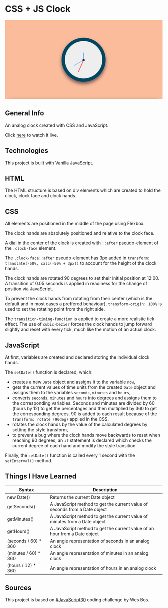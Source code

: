 # CSS + JS Clock

![screenshot](images/screenshot.jpg)

## General Info

An analog clock created with CSS and JavaScript.

Click [here](https://marekjanik.github.io/clock/) to watch it live.

## Technologies

This project is built with Vanilla JavaScript.

## HTML

The HTML structure is based on div elements which are created to hold the clock, clock face and clock hands.

## CSS

All elements are positioned in the middle of the page using Flexbox.

The clock hands are absolutely positioned and relative to the clock face.

A dial in the center of the clock is created with `::after` pseudo-element of the `.clock-face` element.

The `.clock-face::after` pseudo-element has 3px added in `transform: translate(-50%, calc(-50% + 3px))` to account for the height of the clock hands.

The clock hands are rotated 90 degrees to set their initial position at 12:00. A transition of 0.05 seconds is applied in readiness for the change of position via JavaScript.

To prevent the clock hands from rotating from their center (which is the default and in most cases a preffered behaviour), `transform-origin: 100%` is used to set the rotating point from the right side.

The `transition-timing-function` is applied to create a more realistic tick effect. The use of `cubic-bezier` forces the clock hands to jump forward slightly and reset with every tick, much like the motion of an actual clock.

## JavaScript

At first, variables are created and declared storing the individual clock hands.

The `setDate()` function is declared, which:

- creates a new `Date` object and assigns it to the variable `now`,
- gets the current values ​​of time units from the created `Date` object and assigns them to the variables `seconds`, `minutes` and `hours`,
- converts `seconds`, `minutes` and `hours` into degrees and assigns them to the corresponding variables. Seconds and minutes are divided by 60 (hours by 12) to get the percentages and then multiplied by 360 to get the corresponding degrees. 90 is added to each result because of the `transform: rotate (90deg)` applied in the CSS,
- rotates the clock hands by the value of the calculated degrees by setting the style transform,
- to prevent a bug where the clock hands move backwards to reset when reaching 90 degrees, an `if` statement is declared which checks the current degree of each hand and modify the style transition.

Finally, the `setDate()` function is called every 1 second with the `setInterval()` method.

## Things I Have Learned

| Syntax                | Description                                                                |
| --------------------- | -------------------------------------------------------------------------- |
| new Date()            | Returns the current Date object                                            |
| getSeconds()          | A JavaScript method to get the current value of seconds from a Date object |
| getMinutes()          | A JavaScript method to get the current value of minutes from a Date object |
| getHours()            | A JavaScript method to get the current value of an hour from a Date object |
| (seconds / 60) \* 360 | An angle representation of seconds in an analog clock                      |
| (minutes / 60) \* 360 | An angle representation of minutes in an analog clock                      |
| (hours / 12) \* 360   | An angle representation of hours in an analog clock                        |

## Sources

This project is based on [#JavaScript30](https://javascript30.com/) coding challenge by Wes Bos.
